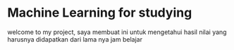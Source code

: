 <h1>Machine Learning for studying</h1>
welcome to my project, saya membuat ini untuk mengetahui hasil nilai yang harusnya didapatkan dari lama nya jam belajar

